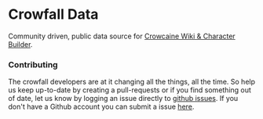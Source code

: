 # Crowfall Data

Community driven, public data source for [Crowcaine Wiki & Character Builder](https://crowcaine.wiki/wiki).

### Contributing

The crowfall developers are at it changing all the things, all the time. So help us keep up-to-date by creating a pull-requests or if you find something out of date, let us know by logging an issue directly to [github issues](https://github.com/filaraujo/crowfall-data/issues/new?assignees=filaraujo&labels=&template=data-issue.md&title=). If you don't have a Github account you can submit a issue [here](https://gitreports.com/issue/filaraujo/crowfall-data).
